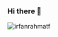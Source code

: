 ### Hi there 👋

<p><img align="left" src="https://github-readme-stats.vercel.app/api/top-langs?username=irfanrahmatf&show_icons=true&locale=en&layout=compact" alt="irfanrahmatf" /></p>



